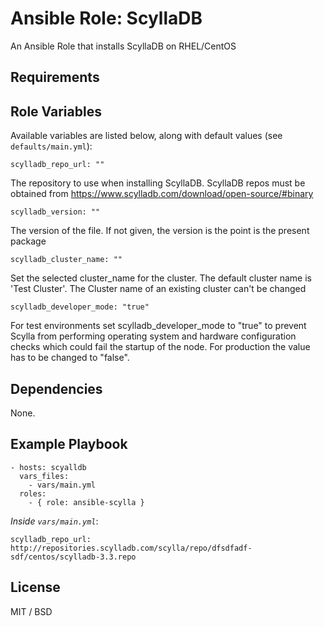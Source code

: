 # Ansible Role: ScyllaDB

An Ansible Role that installs ScyllaDB on RHEL/CentOS

## Requirements

## Role Variables

Available variables are listed below, along with default values (see `defaults/main.yml`):

    scylladb_repo_url: ""

The repository to use when installing ScyllaDB.  ScyllaDB repos must be obtained from https://www.scylladb.com/download/open-source/#binary

    scylladb_version: ""

The version of the file.  If not given, the version is the point is the present package

    scylladb_cluster_name: ""

Set the selected cluster_name for the cluster. The default cluster name is 'Test Cluster'. The Cluster name of an existing cluster can't be changed

    scylladb_developer_mode: "true"
    
For test environments set scylladb_developer_mode to "true" to prevent Scylla from performing operating system and hardware configuration checks which could fail the startup of the node. For production the value has to be changed to "false".

## Dependencies

None.

## Example Playbook

    - hosts: scyalldb
      vars_files:
        - vars/main.yml
      roles:
        - { role: ansible-scylla }

*Inside `vars/main.yml`*:

    scylladb_repo_url: http://repositories.scylladb.com/scylla/repo/dfsdfadf-sdf/centos/scylladb-3.3.repo

## License

MIT / BSD
